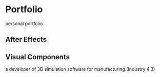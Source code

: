 # Portfolio

personal portfolio

## After Effects

## Visual Components

a developer of 3D simulation software for manufacturing.(Industry 4.0)
